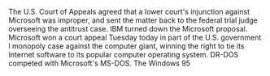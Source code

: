 The U.S. Court of Appeals agreed that a lower court's injunction against Microsoft was improper, and sent the matter back to the federal trial judge overseeing the antitrust case.
IBM turned down the Microsoft proposal.
Microsoft won a court appeal Tuesday today in part of the U.S. government l monopoly case against the computer giant, winning the right to tie its Internet software to its popular computer operating system.
DR-DOS competed with Microsoft's MS-DOS.
The Windows 95 